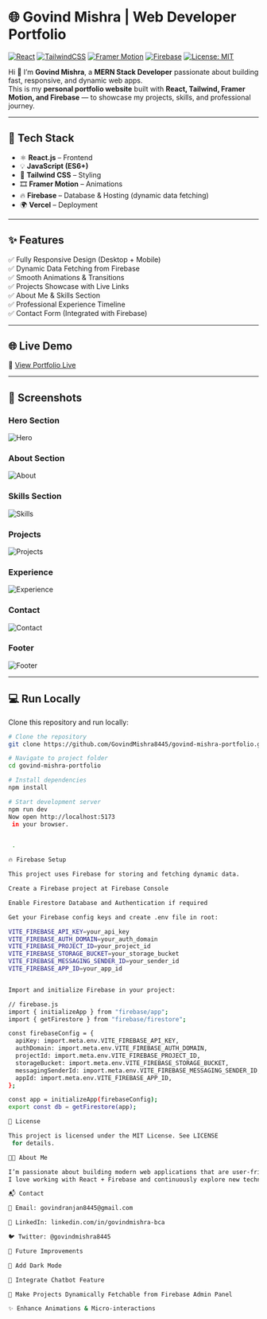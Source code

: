 # 🌐 Govind Mishra | Web Developer Portfolio

[![React](https://img.shields.io/badge/React-18-blue?logo=react)](https://react.dev/)
[![TailwindCSS](https://img.shields.io/badge/TailwindCSS-3.0-38bdf8?logo=tailwindcss)](https://tailwindcss.com/)
[![Framer Motion](https://img.shields.io/badge/Framer_Motion-Animation-ff69b4?logo=framer)](https://www.framer.com/motion/)
[![Firebase](https://img.shields.io/badge/Firebase-Backend-orange?logo=firebase)](https://firebase.google.com/)
[![License: MIT](https://img.shields.io/badge/License-MIT-green.svg)](LICENSE)

Hi 👋 I’m **Govind Mishra**, a **MERN Stack Developer** passionate about building fast, responsive, and dynamic web apps.  
This is my **personal portfolio website** built with **React, Tailwind, Framer Motion, and Firebase** — to showcase my projects, skills, and professional journey.  

---

## 🚀 Tech Stack

- ⚛️ **React.js** – Frontend  
- 💡 **JavaScript (ES6+)**  
- 🎨 **Tailwind CSS** – Styling  
- 🎞 **Framer Motion** – Animations  
- 🔥 **Firebase** – Database & Hosting (dynamic data fetching)  
- 🌍 **Vercel** – Deployment  

---

## ✨ Features

✅ Fully Responsive Design (Desktop + Mobile)  
✅ Dynamic Data Fetching from Firebase  
✅ Smooth Animations & Transitions  
✅ Projects Showcase with Live Links  
✅ About Me & Skills Section  
✅ Professional Experience Timeline  
✅ Contact Form (Integrated with Firebase)  

---

## 🌐 Live Demo

🔗 [View Portfolio Live](https://govind-mishra-portfolio.vercel.app/)  

---

## 📸 Screenshots

### Hero Section  
![Hero](public/assets/images/Screenshot/HeroScreenshot.png)

### About Section  
![About](public/assets/images/Screenshot/AboutScreenshot.png)

### Skills Section  
![Skills](public/assets/images/Screenshot/SkillScreenshot.png)

### Projects  
![Projects](public/assets/images/Screenshot/ProjectScreenshot.png)

### Experience  
![Experience](public/assets/images/Screenshot/ExperienceScreenshot.png)

### Contact  
![Contact](public/assets/images/Screenshot/ContactScreenshot.png)

### Footer  
![Footer](public/assets/images/Screenshot/FotterScreenshot.png)

---

## 💻 Run Locally

Clone this repository and run locally:

```bash
# Clone the repository
git clone https://github.com/GovindMishra8445/govind-mishra-portfolio.git

# Navigate to project folder
cd govind-mishra-portfolio

# Install dependencies
npm install

# Start development server
npm run dev
Now open http://localhost:5173
 in your browser.


 .

🔥 Firebase Setup

This project uses Firebase for storing and fetching dynamic data.

Create a Firebase project at Firebase Console

Enable Firestore Database and Authentication if required

Get your Firebase config keys and create .env file in root:

VITE_FIREBASE_API_KEY=your_api_key
VITE_FIREBASE_AUTH_DOMAIN=your_auth_domain
VITE_FIREBASE_PROJECT_ID=your_project_id
VITE_FIREBASE_STORAGE_BUCKET=your_storage_bucket
VITE_FIREBASE_MESSAGING_SENDER_ID=your_sender_id
VITE_FIREBASE_APP_ID=your_app_id


Import and initialize Firebase in your project:

// firebase.js
import { initializeApp } from "firebase/app";
import { getFirestore } from "firebase/firestore";

const firebaseConfig = {
  apiKey: import.meta.env.VITE_FIREBASE_API_KEY,
  authDomain: import.meta.env.VITE_FIREBASE_AUTH_DOMAIN,
  projectId: import.meta.env.VITE_FIREBASE_PROJECT_ID,
  storageBucket: import.meta.env.VITE_FIREBASE_STORAGE_BUCKET,
  messagingSenderId: import.meta.env.VITE_FIREBASE_MESSAGING_SENDER_ID,
  appId: import.meta.env.VITE_FIREBASE_APP_ID,
};

const app = initializeApp(firebaseConfig);
export const db = getFirestore(app);

📝 License

This project is licensed under the MIT License. See LICENSE
 for details.

👨‍💻 About Me

I’m passionate about building modern web applications that are user-friendly and performant.
I love working with React + Firebase and continuously explore new technologies to deliver smooth user experiences.

📬 Contact

📧 Email: govindranjan8445@gmail.com

💼 LinkedIn: linkedin.com/in/govindmishra-bca

🐦 Twitter: @govindmishra8445

🔮 Future Improvements

🌙 Add Dark Mode

🤖 Integrate Chatbot Feature

🔗 Make Projects Dynamically Fetchable from Firebase Admin Panel

✨ Enhance Animations & Micro-interactions
